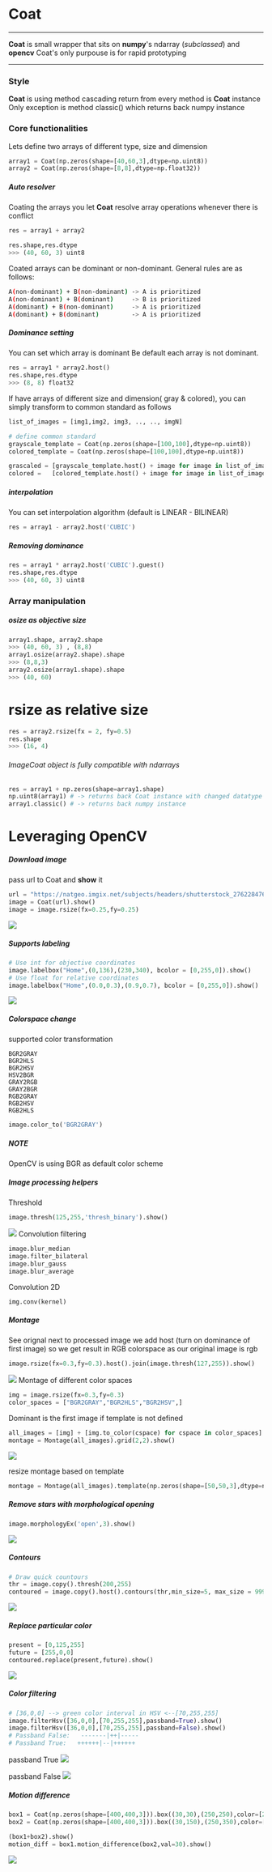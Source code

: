 # Coat
---
__Coat__ is small wrapper that sits on __numpy__'s ndarray (*subclassed*) and __opencv__
 Coat's only purpouse is for rapid prototyping

---
### Style

__Coat__ is using method cascading
return from every method is __Coat__ instance
Only exception is method classic() which returns back numpy instance

### Core functionalities
Lets define two arrays of different type, size and dimension
```python
array1 = Coat(np.zeros(shape=[40,60,3],dtype=np.uint8))
array2 = Coat(np.zeros(shape=[8,8],dtype=np.float32))
```
##### Auto resolver
Coating the arrays you let __Coat__ resolve array operations whenever there is conflict 
```python
res = array1 + array2

res.shape,res.dtype
>>> (40, 60, 3) uint8
```
Coated arrays can be dominant or non-dominant.
General rules are as follows:
```sh
A(non-dominant) + B(non-dominant) -> A is prioritized
A(non-dominant) + B(dominant)     -> B is prioritized
A(dominant) + B(non-dominant)     -> A is prioritized
A(dominant) + B(dominant)         -> A is prioritized
```
##### Dominance setting
You can set which array is dominant
Be default each array is not dominant.
```python
res = array1 * array2.host()
res.shape,res.dtype
>>> (8, 8) float32
```
If have arrays of different size and dimension( gray & colored), you can simply transform to common standard as follows
```python
list_of_images = [img1,img2, img3, .., .., imgN]

# define common standard
grayscale_template = Coat(np.zeros(shape=[100,100],dtype=np.uint8))
colored_template = Coat(np.zeros(shape=[100,100],dtype=np.uint8))

grascaled = [grayscale_template.host() + image for image in list_of_images]
colored =   [colored_template.host() + image for image in list_of_images]
```
##### interpolation
You can set interpolation algorithm (default is LINEAR - BILINEAR)
```python
res = array1 - array2.host('CUBIC')
```

##### Removing dominance
```python
res = array1 * array2.host('CUBIC').guest()
res.shape,res.dtype
>>> (40, 60, 3) uint8
```
### Array manipulation

##### osize as objective size
```python
array1.shape, array2.shape
>>> (40, 60, 3) , (8,8)
array1.osize(array2.shape).shape
>>> (8,8,3)
array2.osize(array1.shape).shape
>>> (40, 60)
```

# rsize as relative size
```python
res = array2.rsize(fx = 2, fy=0.5)
res.shape
>>> (16, 4)
```
###### ImageCoat object is fully compatible with ndarrays
```python
res = array1 + np.zeros(shape=array1.shape)
np.uint8(array1) # -> returns back Coat instance with changed datatype
array1.classic() # -> returns back numpy instance
```

# Leveraging OpenCV

##### Download image
pass url to Coat and __show__ it
```python
url = "https://natgeo.imgix.net/subjects/headers/shutterstock_276228476.jpg?auto=compress,format&w=1920&h=960&fit=crop"
image = Coat(url).show()
image = image.rsize(fx=0.25,fy=0.25)
```
![](https://raw.githubusercontent.com/moyogatomi/coat/master/samples/earth.jpg)
##### Supports labeling
```python
# Use int for objective coordinates
image.labelbox("Home",(0,136),(230,340), bcolor = [0,255,0]).show()
# Use float for relative coordinates
image.labelbox("Home",(0.0,0.3),(0.9,0.7), bcolor = [0,255,0]).show()
```
![](https://raw.githubusercontent.com/moyogatomi/coat/master/samples/earth_label.jpg)

##### Colorspace change
supported color transformation
```
BGR2GRAY
BGR2HLS
BGR2HSV
HSV2BGR
GRAY2RGB
GRAY2BGR
RGB2GRAY
RGB2HSV
RGB2HLS
```
```python
image.color_to('BGR2GRAY')
```
##### NOTE
OpenCV is using BGR as default color scheme
##### Image processing helpers
Threshold
```python
image.thresh(125,255,'thresh_binary').show()
```
![](https://raw.githubusercontent.com/moyogatomi/coat/master/samples/earth_thresh.jpg)
Convolution filtering
```python
image.blur_median
image.filter_bilateral
image.blur_gauss
image.blur_average
```
Convolution 2D
```python
img.conv(kernel)
```

##### Montage

See orignal next to processed image
we add host (turn on dominance of first image) so we get result in RGB colorspace as our original image is rgb
```python
image.rsize(fx=0.3,fy=0.3).host().join(image.thresh(127,255)).show()
```
![](https://raw.githubusercontent.com/moyogatomi/coat/master/samples/earth_thresh_join.jpg)
Montage of different color spaces
```python
img = image.rsize(fx=0.3,fy=0.3)
color_spaces = ["BGR2GRAY","BGR2HLS","BGR2HSV",]
```
Dominant is the first image if template is not defined
```python
all_images = [img] + [img.to_color(cspace) for cspace in color_spaces]
montage = Montage(all_images).grid(2,2).show()
```
![](https://raw.githubusercontent.com/moyogatomi/coat/master/samples/montage_colorspaces.jpg)

resize montage based on template
```python
montage = Montage(all_images).template(np.zeros(shape=[50,50,3],dtype=np.uint8)).grid(2,2)
```

##### Remove stars with morphological opening
```python
image.morphologyEx('open',3).show()
```
![](https://raw.githubusercontent.com/moyogatomi/coat/master/samples/no_stars.jpg)

##### Contours
```python
# Draw quick countours
thr = image.copy().thresh(200,255)
contoured = image.copy().host().contours(thr,min_size=5, max_size = 9999999,thickness=2,color = [0,125,255]).show()
```
![](https://raw.githubusercontent.com/moyogatomi/coat/master/samples/contour1.jpg)

##### Replace particular color
```python
present = [0,125,255]
future = [255,0,0]
contoured.replace(present,future).show()
```
![](https://raw.githubusercontent.com/moyogatomi/coat/master/samples/contour2.jpg)
##### Color filtering
```python
# [36,0,0] --> green color interval in HSV <--[70,255,255]
image.filterHsv([36,0,0],[70,255,255],passband=True).show()
image.filterHsv([36,0,0],[70,255,255],passband=False).show()
# Passband False:   -------|++|----- 
# Passband True:   ++++++|--|++++++ 
```
passband True
![](https://raw.githubusercontent.com/moyogatomi/coat/master/samples/filter_true.jpg)


passband False
![](https://raw.githubusercontent.com/moyogatomi/coat/master/samples/filter_false.jpg)

##### Motion difference
```python
box1 = Coat(np.zeros(shape=[400,400,3])).box((30,30),(250,250),color=[255,125,0])
box2 = Coat(np.zeros(shape=[400,400,3])).box((30,150),(250,350),color=[255,125,0])

(box1+box2).show()
motion_diff = box1.motion_difference(box2,val=30).show()
```
![](https://raw.githubusercontent.com/moyogatomi/coat/master/samples/mdiff.jpg)

